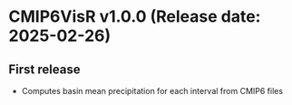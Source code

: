 

CMIP6VisR v1.0.0 (Release date: 2025-02-26)
================

First release
----------------
 * Computes basin mean precipitation for each interval from CMIP6 files
